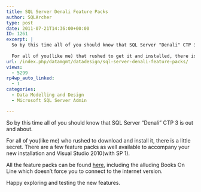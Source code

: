 ```yaml
---
title: SQL Server Denali Feature Packs
author: SQLArcher
type: post
date: 2011-07-21T14:36:00+00:00
ID: 1261
excerpt: |
  So by this time all of you should know that SQL Server "Denali" CTP 3 is out and about.
  
  For all of you(like me) that rushed to get it and installed, there is a little secret. There are a few feature packs as well available to accompany your new insta&hellip;
url: /index.php/datamgmt/datadesign/sql-server-denali-feature-packs/
views:
  - 5299
rp4wp_auto_linked:
  - 1
categories:
  - Data Modelling and Design
  - Microsoft SQL Server Admin

---
```

So by this time all of you should know that SQL Server &#8220;Denali&#8221; CTP 3 is out and about.

For all of you(like me) who rushed to download and install it, there is a little secret. There are a few feature packs as well available to accompany your new installation and Visual Studio 2010(with SP 1).

All the feature packs can be found [here][1], including the alluding Books On Line which doesn&#8217;t force you to connect to the internet version.

Happy exploring and testing the new features.

 [1]: http://www.microsoft.com/download/en/details.aspx?id=26726